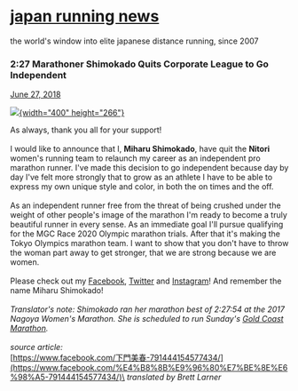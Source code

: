 [japan running news](http://japanrunningnews.blogspot.com/)
===========================================================

the world's window into elite japanese distance running, since 2007

### 2:27 Marathoner Shimokado Quits Corporate League to Go Independent 

[June 27, 2018](http://japanrunningnews.blogspot.com/2018/06/227-marathoner-miharu-shimokado-quits.html "permanent link")

[![](https://scontent-nrt1-1.xx.fbcdn.net/v/t1.0-9/36064329_791451514576698_5832263428428791808_o.jpg?_nc_cat=0&oh=4aaa03bce785a12b049c64dfbaed2cc7&oe=5BEA8249){width="400"
height="266"}](https://www.facebook.com/%E4%B8%8B%E9%96%80%E7%BE%8E%E6%98%A5-791444154577434/)

As always, thank you all for your support!\
\
I would like to announce that I, **Miharu Shimokado**, have quit the
**Nitori** women's running team to relaunch my career as an independent
pro marathon runner. I've made this decision to go independent because
day by day I've felt more strongly that to grow as an athlete I have to
be able to express my own unique style and color, in both the on times
and the off.\
\
As an independent runner free from the threat of being crushed under the
weight of other people's image of the marathon I'm ready to become a
truly beautiful runner in every sense. As an immediate goal I'll pursue
qualifying for the MGC Race 2020 Olympic marathon trials. After that
it's making the Tokyo Olympics marathon team. I want to show that you
don't have to throw the woman part away to get stronger, that we are
strong because we are women.\
\
Please check out my
[Facebook](https://www.facebook.com/%E4%B8%8B%E9%96%80%E7%BE%8E%E6%98%A5-791444154577434/),
[Twitter](https://l.facebook.com/l.php?u=https%3A%2F%2Fmobile.twitter.com%2Fmiiiiiha0424&h=AT2GYbRBrzbCBssBrvmwM09S_zQapgPQqzadOI3D8S0wKGU6lGba_TxvBy4UywvgX54sCjIMT6xkVyYPUu4BuBnu6gJoXlCWmjsP9oRszvhXJ6g4S8x45nJJGb4e3xuZSJMudJ0oYVtqO49x9D7_vKkCu_QW)
and
[Instagram](https://l.facebook.com/l.php?u=https%3A%2F%2Fwww.instagram.com%2F38shimo&h=AT3ShJ3WbZAONvqcQjVlbK1AiV85hfSWV-moNJqdTogHYwQ3v5O48GZjrsKDdTFjKdC63vBRKVnlFdRddfFBxUwTBCHbMzqMvWQhkWmHnv90gdWXkNhb_oZU8DFrMlF0I7cHDHJ8jNRG4_jJnVMz1-LxwA6q)!
And remember the name Miharu Shimokado!\
\
*Translator's note: Shimokado ran her marathon best of 2:27:54 at the
2017 Nagoya Women's Marathon. She is scheduled to run Sunday's [Gold
Coast
Marathon](https://japanrunningnews.blogspot.com/2018/06/barsosio-leads-gold-coast-women.html).*\
\
*source article:*\
[https://www.facebook.com/下門美春-791444154577434/](https://www.facebook.com/%E4%B8%8B%E9%96%80%E7%BE%8E%E6%98%A5-791444154577434/)\
*translated by Brett Larner*

